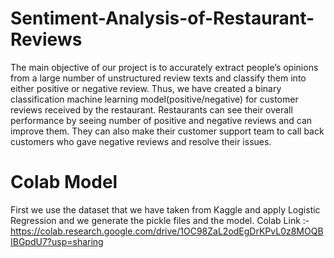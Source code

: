 # Sentiment-Analysis-of-Restaurant-Reviews
The main objective of our project is to accurately extract people’s opinions from a large number of unstructured review texts and classify them into either positive or negative review.
Thus, we have created a binary classification machine learning model(positive/negative) for customer reviews received by the restaurant.
Restaurants can see their overall performance by seeing number of positive and negative reviews and can improve them.
They can also make their customer support team to call back customers who gave negative reviews and resolve their issues.

# Colab Model
First we use the dataset that we have taken from Kaggle and apply Logistic Regression and we generate the pickle files and the model.
Colab Link :- https://colab.research.google.com/drive/1OC98ZaL2odEgDrKPvL0z8MOQBIBGpdU7?usp=sharing
